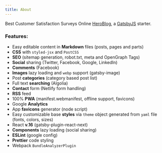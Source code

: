 ```yaml
---
title: About
---
```


Best Customer Satisfaction Surveys Online [HeroBlog](https://github.com/greglobinski/gatsby-starter-hero-blog), a [GatsbyJS](https://www.gatsbyjs.org/) starter.

### Features:

* Easy editable content in **Markdown** files (posts, pages and parts)
* **CSS** with `styled-jsx` and `PostCSS`
* **SEO** (sitemap generation, robot.txt, meta and OpenGraph Tags)
* **Social** sharing (Twitter, Facebook, Google, LinkedIn)
* **Comments** (Facebook)
* **Images** lazy loading and `webp` support (gatsby-image)
* Post **categories** (category based post list)
* Full text **searching** (Algolia)
* **Contact** form (Netlify form handling)
* **RSS** feed
* 100% **PWA** (manifest.webmanifest, offline support, favicons)
* Google **Analytics**
* App **favicons** generator (node script)
* Easy customizable base **styles** via `theme` object generated from `yaml` file (fonts, colors, sizes)
* React **v.16** (gatsby-plugin-react-next)
* **Components** lazy loading (social sharing)
* **ESLint** (google config)
* **Prettier** code styling
* Webpack `BundleAnalyzerPlugin`
